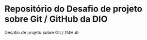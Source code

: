 # Repositório do Desafio de projeto sobre Git / GitHub da DIO
Desafio de projeto sobre Git / GitHub
